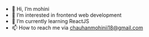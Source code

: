 - 👋 Hi, I’m mohini
- 👀 I’m interested in frontend web development
- 🌱 I’m currently learning ReactJS
- 📫 How to reach me  via chauhanmohinii18@gmail.com

<!---
mohini-chauhan/mohini-chauhan is a ✨ special ✨ repository because its `README.md` (this file) appears on your GitHub profile.
You can click the Preview link to take a look at your changes.
--->
